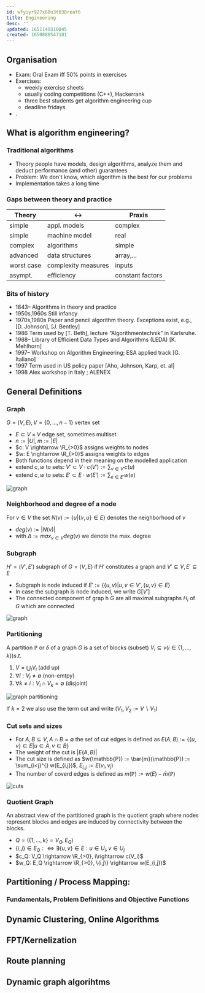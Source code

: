 ```yaml
---
id: wfyiyr927x68u3t038reat6
title: Engineering
desc: ''
updated: 1651149310045
created: 1650888547181
---
```


## Organisation

- Exam: Oral Exam iff 50% points in exercises
- Exercises:
  - weekly exercise sheets
  - usually coding competitions (C++), Hackerrank
  - three best students get algorithm engineering cup
  - deadline fridays
- .

## What is algorithm engineering?

### Traditional algorithms

- Theory people have models, design algorithms, analyze them and deduct performance (and other) guarantees
- Problem: We don't know, which algorithm is the best for our problems
- Implementation takes a long time

### Gaps between theory and practice

| Theory    | $\leftrightarrow$ | Praxis |
|---------------- | --------------- | --------------- |
| simple    | appl. models    | complex    |
| simple    | machine model    | real    |
| complex   | algorithms   | simple   |
| advanced  | data structures | array,... |
| worst case| complexity measures | inputs |
| asympt. | efficiency| constant factors |

### Bits of history

- 1843– Algorithms in theory and practice
- 1950s,1960s Still infancy
- 1970s,1980s Paper and pencil algorithm theory. Exceptions exist, e.g., [D. Johnson], [J. Bentley]
- 1986 Term used by [T. Beth], lecture “Algorithmentechnik” in Karlsruhe.
- 1988– Library of Efficient Data Types and Algorithms (LEDA) [K. Mehlhorn]
- 1997– Workshop on Algorithm Engineering; ESA applied track [G. Italiano]
- 1997 Term used in US policy paper [Aho, Johnson, Karp, et. al]
- 1998 Alex workshop in Italy ; ALENEX

## General Definitions

### Graph

$G=(V,E), V=\{0,...,n-1\}$ vertex set
- $E\subset V\times V$ edge set, sometimes multiset
- $n := |U|, m := |E|$
- $c: V \rightarrow \R_{>0}$ assigns weights to nodes
- $w: E \rightarrow \R_{>0}$ assigns weights to edges
- Both functions depend in their meaning on the modelled application
- extend $c,w$ to sets: $V'\subset V \cdot c(V') := \sum_{v\in V'} c(u)$
- extend $c,w$ to sets: $E'\subset E \cdot w(E') := \sum_{e\in E'} w(e)$

![graph](/assets/svg/cs.algoritms.graph.svg)

### Neighborhood and degree of a node

For $v\in V$ the set $N(v) := \{u| \{v,u\}\in E \}$ denotes the neighborhood of $v$

- $deg(v) :=  |N(v)|$
- with $\Delta := max_{v\in V} deg(v)$ we denote the max. degree

### Subgraph

$H'=(V',E')$ subgraph of $G=(V,E)$ if $H'$ constitutes a graph and $V' \subseteq V, E' \subseteq E$

- Subgraph is node induced if $E':=\{\{u,v\}|u,v\in V', \{u,v\}\in E\}$
- In case the subgraph is node induced, we write $G[V']$
- The connected component of grap h $G$ are all maximal subgraphs $H_i$ of $G$ which are connected

![graph](/assets/svg/cs.algoritms.subGraph.svg)

### Partitioning

A partition $\mathbb{P}$ or $\delta$ of a graph $G$ is a set of blocks (subset) $V_i \subseteq v (i\in \{1,...,k\}) s.t.$

1. $V = \bigcup_l V_l$ (add up)
2. $\forall l: V_l \neq \emptyset$ (non-emtpy)
3. $\forall k \neq i: V_i \cap V_k = \emptyset$ (disjoint)

![graph partitioning](/assets/svg/graphpartitioning.svg)

If $k=2$ we also use the term cut and write $(V_1, V_2 := V\backslash V_1)$

### Cut sets and sizes

- For $A,B \subseteq V, A\cap B=\emptyset$ the set of cut edges is defined as $E(A,B):=\{\{u,v\} \in E | u\in A, v\in B\}$
- The weight of the cut is $|E(A,B)|$
- The cut size is defined as $w(\mathbb{P}) := \bar{m}(\mathbb{P}) := \sum_{i<j}^{} w(E_{i,j})$, $E_{i,j}:= E(v_i, v_j)$
- The number of coverd edges is defined as $m(\mathbb{P}):= w(E) - \bar{m}(\mathbb{P})$

![cuts](/assets/excalidraw/cs.algorithms.engineering.cuts.excalidraw.svg)
### Quotient Graph

An abstract view of the partitioned graph is the quotient graph where nodes represent blocks and edges are induced by connectivity between the blocks.

- $Q=(\{1,...,k\}=V_Q, E_Q)$
- $\{i,j\}\in E_Q :\Leftrightarrow \exists \{u,v\}\in E: u\in U_i, v\in U_j$
- $c_Q: V_Q \rightarrow \R_{>0}, i\rightarrow c(V_i)$
- $w_Q: E_Q \rightarrow \R_{>0}, \{i,j\} \rightarrow w(E_{i,j})$

## Partitioning / Process Mapping:

### Fundamentals, Problem Definitions and Objective Functions

## Dynamic Clustering, Online Algorithms

## FPT/Kernelization

## Route planning

## Dynamic graph algorihtms